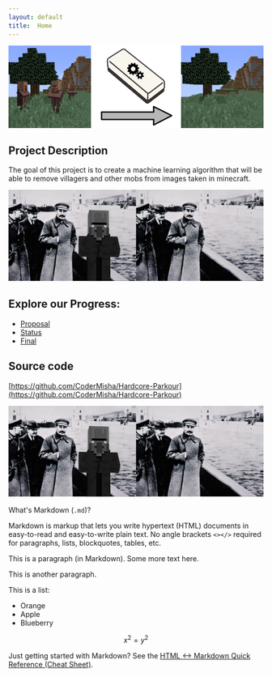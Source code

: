 ```yaml
---
layout: default
title:  Home
---
```

![Villager Eraser Before After](assets/Before_After_Eraser.png)
## Project Description
The goal of this project is to create a machine learning algorithm that will be able to remove villagers and other mobs from images taken in minecraft.

![villager_history](assets/villager_history.png)

## Explore our Progress:
- [Proposal](proposal.html)
- [Status](status.html)
- [Final](final.html)

## Source code
[https://github.com/CoderMisha/Hardcore-Parkour](https://github.com/CoderMisha/Hardcore-Parkour)

![villager_history](assets/villager_history.png)


What's Markdown (`.md`)?

Markdown is markup that lets you write hypertext (HTML) documents
in easy-to-read and easy-to-write plain text.
No angle brackets `<></>` required for
paragraphs, lists, blockquotes, tables, etc.


This is a paragraph (in Markdown). Some more
text here.

This is another paragraph.

This is a list:

- Orange
- Apple
- Blueberry

$$x^2 = y^2$$


Just getting started with Markdown?
See the [HTML <-> Markdown Quick Reference (Cheat Sheet)][quickref].


[quickref]: https://github.com/mundimark/quickrefs/blob/master/HTML.md
